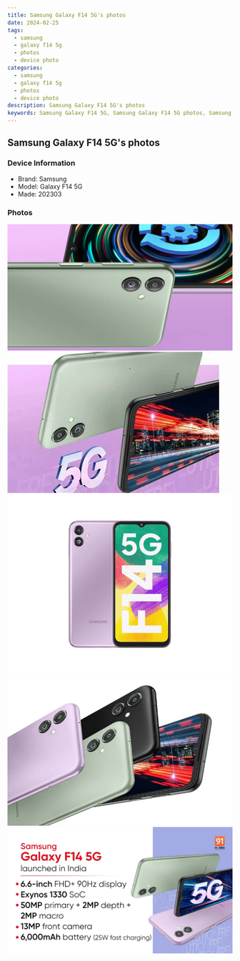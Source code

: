 ```yaml
---
title: Samsung Galaxy F14 5G's photos
date: 2024-02-25
tags: 
  - samsung
  - galaxy f14 5g
  - photos
  - device photo
categories: 
  - samsung
  - galaxy f14 5g
  - photos
  - device photo
description: Samsung Galaxy F14 5G's photos
keywords: Samsung Galaxy F14 5G, Samsung Galaxy F14 5G photos, Samsung Galaxy F14 5G device photo
---
```


## Samsung Galaxy F14 5G's photos

### Device Information

- Brand: Samsung
- Model: Galaxy F14 5G
- Made: 202303

### Photos

![/images/best-assets/devices/samsung/samsung-galaxy-f14-5g/1.jpg](/images/best-assets/devices/samsung/samsung-galaxy-f14-5g/1.jpg)
![/images/best-assets/devices/samsung/samsung-galaxy-f14-5g/2.jpg](/images/best-assets/devices/samsung/samsung-galaxy-f14-5g/2.jpg)
![/images/best-assets/devices/samsung/samsung-galaxy-f14-5g/3.jpg](/images/best-assets/devices/samsung/samsung-galaxy-f14-5g/3.jpg)
![/images/best-assets/devices/samsung/samsung-galaxy-f14-5g/4.jpg](/images/best-assets/devices/samsung/samsung-galaxy-f14-5g/4.jpg)
![/images/best-assets/devices/samsung/samsung-galaxy-f14-5g/5.jpg](/images/best-assets/devices/samsung/samsung-galaxy-f14-5g/5.jpg)
